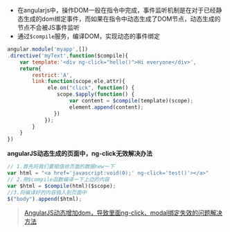- 在angularjs中，操作DOM一般在指令中完成，事件监听机制是在对于已经静态生成的dom绑定事件，而如果在指令中动态生成了DOM节点，动态生成的节点不会被JS事件监听
- 通过`$compile`服务，编译DOM，实现动态的事件绑定

```javascript
angular.module('myapp',[])
.directive('myText',function($compile){
    var template:'<div ng-click="hello()">Hi everyone</div>',
    return{
        restrict:'A',
        link:function(scope,ele,attr){
             ele.on("click", function() {
                scope.$apply(function() {
                    var content = $compile(template)(scope);
                    element.append(content);
               })
            });
        }
    }
})
```

**angularJS动态生成的页面中，ng-click无效解决办法**

```javascript
// 1.首先将我们要赋值给页面的数据new一下
var html = "<a href='javascript:void(0);' ng-click='test()'></a>"
// 2.用$compile函数编译一下上边的内容
var $html = $compile(html)($scope);
//3.将编译好的内容插入到页面中
$("body").append($html);
```

> [AngularJS动态增加dom，导致里面ng-click、modal绑定失效的问题解决方法](https://blog.csdn.net/qq_33142257/article/details/75592535)
